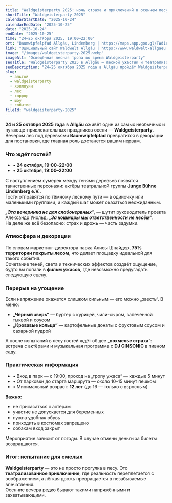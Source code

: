 ```yaml
---
title: "Waldgeisterparty 2025: ночь страха и приключений в осеннем лесу"
shortTitle: "Waldgeisterparty 2025"
calendarStartDate: "2025-10-24"
calendarEndDate: "2025-10-25"
date: "2025-10-24"
endDate: "2025-10-25"
time: "24–25 октября 2025, 19:00–22:00"
ort: "Baumwipfelpfad Allgäu, Lindenberg | https://maps.app.goo.gl/TWd1cBN18zxeJ2Lg8"
link: "Официальный сайт Waldwelt Allgäu | https://www.waldwelt-allgaeu.de/veranstaltungen/waldgeisterparty/"
image: "/images/waldgeisterparty-2025.webp"
imageAlt: "Освещённая лесная тропа во время Waldgeisterparty"
seoTitle: "Waldgeisterparty 2025 в Allgäu — лесной ужастик и театрализованное шоу"
seoDescription: "24–25 октября 2025 года в Allgäu пройдёт Waldgeisterparty: ночной лес, актёры, световые эффекты, ужасы и угощения. Минимальный возраст — 12 лет."
slug:
  - альгой
  - waldgeisterparty
  - хэллоуин
  - лес
  - хоррор
  - шоу
  - событие
fileId: "waldgeisterparty-2025"
---
```


**24 и 25 октября 2025 года** в **Allgäu** оживёт один из самых необычных и пугающе-привлекательных праздников осени — **Waldgeisterparty**.  
Вечером лес под деревьями **Baumwipfelpfad** превратится в декорации для постановки, где главная роль достанется вашим нервам.

### Что ждёт гостей?

- • **24 октября, 19:00–22:00**  
- • **25 октября, 19:00–22:00**  

С наступлением сумерек между тенями деревьев появятся таинственные персонажи: актёры театральной группы **Junge Bühne Lindenberg e.V.**.  
Гости отправятся по тёмному лесному пути — в одиночку или маленькими группами, и каждый шаг может оказаться неожиданным.

_„**Эта вечеринка не для слабонервных**“_, — шутит руководитель проекта Александр Унольд. _„**За кошмары мы ответственности не несём**“_.  
На деле же всё безопасно: страх и дрожь — часть задумки.

### Атмосфера и декорации

По словам маркетинг-директора парка Алисы Шнайдер, **75% территории покрыты лесом**, что делает площадку идеальной для такого события.  
Сочетание теней, света и технических эффектов создаёт ощущение, будто вы попали в **фильм ужасов**, где невозможно предугадать следующую сцену.

### Перерыв на угощение

Если напряжение окажется слишком сильным — его можно „заесть“. В меню:  

- **„Чёрный зверь“** — бургер с курицей, чили-сыром, запечённой тыквой и соусом  
- **„Кровавые кольца“** — картофельные донаты с фруктовым соусом и сахарной пудрой  

А после испытаний в лесу гостей ждёт общее „**похмелье страха**“: встреча с актёрами и музыкальная программа с **DJ GINSONIC** в пивном саду.

### Практическая информация

- • Вход в парк — с 19:00, проход на „тропу ужаса“ — каждые 5 минут  
- • От парковки до старта маршрута — около 10–15 минут пешком  
- • Минимальный возраст: **12 лет** (до 16 — только с взрослым)  

**Важно:**

- не прикасаться к актёрам  
- участие не допускается для беременных  
- нужна удобная обувь  
- приходить в костюмах запрещено  
- собакам вход закрыт  

Мероприятие зависит от погоды. В случае отмены деньги за билеты возвращаются.

### Итог: испытание для смелых

**Waldgeisterparty** — это не просто прогулка в лесу. Это **театрализованное приключение**, где реальность переплетается с воображением, а лёгкая дрожь превращается в незабываемые впечатления.  
Осенние вечера редко бывают такими напряжёнными и захватывающими.
